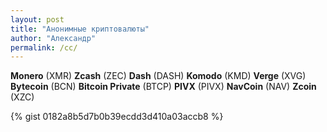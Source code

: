 ```yaml
---
layout: post
title: "Анонимные криптовалюты"
author: "Александр"
permalink: /cc/
---
```


**Monero** (XMR)
**Zcash** (ZEC)
**Dash** (DASH)
**Komodo** (KMD)
**Verge** (XVG)
**Bytecoin** (BCN)
**Bitcoin Private** (BTCP)
**PIVX** (PIVX)
**NavCoin** (NAV)
**Zcoin** (XZC)

{% gist 0182a8b5d7b0b39ecdd3d410a03accb8 %}

<script src="https://gist.github.com/ivlev/0182a8b5d7b0b39ecdd3d410a03accb8.js"></script>

<script type="text/javascript">
	let moment = require('moment');
	require('moment-timezone');
	moment.tz.setDefault("America/Los_Angeles");
</script>

<script language="JavaScript">
	console.log("it's work!")
</script>
